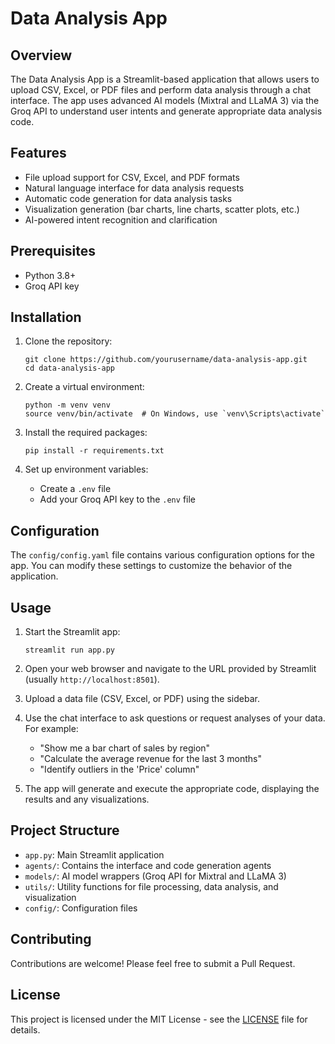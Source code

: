 # Data Analysis App

## Overview

The Data Analysis App is a Streamlit-based application that allows users to upload CSV, Excel, or PDF files and perform data analysis through a chat interface. The app uses advanced AI models (Mixtral and LLaMA 3) via the Groq API to understand user intents and generate appropriate data analysis code.

## Features

- File upload support for CSV, Excel, and PDF formats
- Natural language interface for data analysis requests
- Automatic code generation for data analysis tasks
- Visualization generation (bar charts, line charts, scatter plots, etc.)
- AI-powered intent recognition and clarification

## Prerequisites

- Python 3.8+
- Groq API key

## Installation

1. Clone the repository:
   ```
   git clone https://github.com/yourusername/data-analysis-app.git
   cd data-analysis-app
   ```

2. Create a virtual environment:
   ```
   python -m venv venv
   source venv/bin/activate  # On Windows, use `venv\Scripts\activate`
   ```

3. Install the required packages:
   ```
   pip install -r requirements.txt
   ```

4. Set up environment variables:
   - Create a `.env` file
   - Add your Groq API key to the `.env` file

## Configuration

The `config/config.yaml` file contains various configuration options for the app. You can modify these settings to customize the behavior of the application.

## Usage

1. Start the Streamlit app:
   ```
   streamlit run app.py
   ```

2. Open your web browser and navigate to the URL provided by Streamlit (usually `http://localhost:8501`).

3. Upload a data file (CSV, Excel, or PDF) using the sidebar.

4. Use the chat interface to ask questions or request analyses of your data. For example:
   - "Show me a bar chart of sales by region"
   - "Calculate the average revenue for the last 3 months"
   - "Identify outliers in the 'Price' column"

5. The app will generate and execute the appropriate code, displaying the results and any visualizations.

## Project Structure

- `app.py`: Main Streamlit application
- `agents/`: Contains the interface and code generation agents
- `models/`: AI model wrappers (Groq API for Mixtral and LLaMA 3)
- `utils/`: Utility functions for file processing, data analysis, and visualization
- `config/`: Configuration files

## Contributing

Contributions are welcome! Please feel free to submit a Pull Request.

## License

This project is licensed under the MIT License - see the [LICENSE](LICENSE) file for details.
